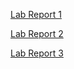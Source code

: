 [Lab Report 1](https://chaup15.github.io/cse15l-lab-reports/lab-report-1-week-2.html)

[Lab Report 2](https://chaup15.github.io/cse15l-lab-reports/lab-report-2.html)

[Lab Report 3](https://chaup15.github.io/cse15l-lab-reports/lab-report-3-week-6.html)
